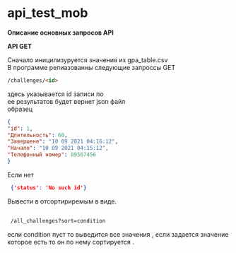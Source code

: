# api_test_mob

**Описание основных запросов API**      

**API GET**    

Сначало иницилизуруется значения из gpa_table.csv     
 В программе релиазованны следующие запроссы GET    
 ```html
 /challenges/<id> 
```   
 здесь указывается id записи по   
 ее результатов будет вернет json файл  
образец  
  
```json
{ 
"id": 1,
"Длительность": 60,
"Завершене": "10 09 2021 04:16:12",
"Начало": "10 09 2021 04:15:12",
"Телефонный номер": 89567456
}
```
Если нет 
 
```json
 {'status': 'No such id'}
```  
Вывести в отсортириремым в виде.      
```html
  
 /all_challenges?sort=condition 
```   
 
 если condition пуст  то выведится все значения , если задается значение которое есть то он по нему сортируется  .    
 